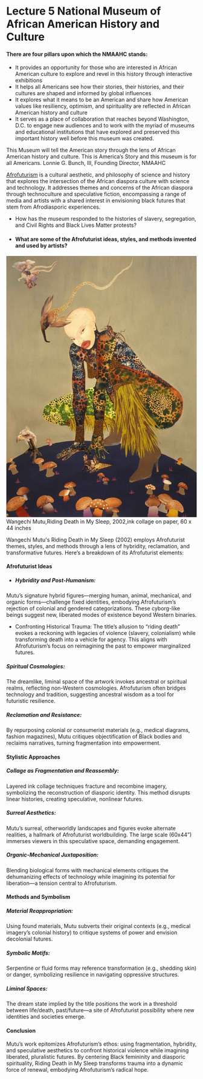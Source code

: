 # Lecture 5 National Museum of African American History and Culture
#### There are four pillars upon which the NMAAHC stands:
- It provides an opportunity for those who are interested in African American
culture to explore and revel in this history through interactive exhibitions
- It helps all Americans see how their stories, their histories, and their cultures are
shaped and informed by global influences
- It explores what it means to be an American and share how American values like
resiliency, optimism, and spirituality are reflected in African American history and
culture
- It serves as a place of collaboration that reaches beyond Washington, D.C. to
engage new audiences and to work with the myriad of museums and educational
institutions that have explored and preserved this important history well before
this museum was created.

This Museum will tell the American story through the lens of African American
history and culture. This is America’s Story and this museum is for all
Americans. Lonnie G. Bunch, III, Founding Director, NMAAHC

[Afrofuturism](https://en.wikipedia.org/wiki/Afrofuturism) is a cultural aesthetic, and philosophy of science and history that explores the intersection of the African
diaspora culture with science and technology. It addresses
themes and concerns of the African diaspora through technoculture and speculative fiction,
encompassing a range of media and artists with a shared
interest in envisioning black futures that stem from Afrodiasporic experiences.

- How has the museum responded to the histories of slavery,
segregation, and Civil Rights and Black Lives Matter protests?
- #### What are some of the Afrofuturist ideas, styles, and methods invented and used by artists?
![Wangechi Mutu](./WangechiMutu.jpg "Wangechi Mutu")
Wangechi Mutu,Riding Death in My Sleep, 2002,ink collage on paper, 60 x 44 inches

Wangechi Mutu's Riding Death in My Sleep (2002) employs Afrofuturist themes, styles, and methods through a lens of hybridity, reclamation, and transformative futures. Here’s a breakdown of its Afrofuturist elements:

#### Afrofuturist Ideas
- ##### Hybridity and Post-Humanism:
Mutu’s signature hybrid figures—merging human, animal, mechanical, and organic forms—challenge fixed identities, embodying Afrofuturism’s rejection of colonial and gendered categorizations. These cyborg-like beings suggest new, liberated modes of existence beyond Western binaries.
- Confronting Historical Trauma:
The title’s allusion to “riding death” evokes a reckoning with legacies of violence (slavery, colonialism) while transforming death into a vehicle for agency. This aligns with Afrofuturism’s focus on reimagining the past to empower marginalized futures.

##### Spiritual Cosmologies:
The dreamlike, liminal space of the artwork invokes ancestral or spiritual realms, reflecting non-Western cosmologies. Afrofuturism often bridges technology and tradition, suggesting ancestral wisdom as a tool for futuristic resilience.

##### Reclamation and Resistance:
By repurposing colonial or consumerist materials (e.g., medical diagrams, fashion magazines), Mutu critiques objectification of Black bodies and reclaims narratives, turning fragmentation into empowerment.

#### Stylistic Approaches
##### Collage as Fragmentation and Reassembly:
Layered ink collage techniques fracture and recombine imagery, symbolizing the reconstruction of diasporic identity. This method disrupts linear histories, creating speculative, nonlinear futures.

##### Surreal Aesthetics:
Mutu’s surreal, otherworldly landscapes and figures evoke alternate realities, a hallmark of Afrofuturist worldbuilding. The large scale (60x44”) immerses viewers in this speculative space, demanding engagement.

##### Organic-Mechanical Juxtaposition:
Blending biological forms with mechanical elements critiques the dehumanizing effects of technology while imagining its potential for liberation—a tension central to Afrofuturism.

#### Methods and Symbolism
##### Material Reappropriation:
Using found materials, Mutu subverts their original contexts (e.g., medical imagery’s colonial history) to critique systems of power and envision decolonial futures.

##### Symbolic Motifs:
Serpentine or fluid forms may reference transformation (e.g., shedding skin) or danger, symbolizing resilience in navigating oppressive structures.

##### Liminal Spaces:
The dream state implied by the title positions the work in a threshold between life/death, past/future—a site of Afrofuturist possibility where new identities and societies emerge.

#### Conclusion
Mutu’s work epitomizes Afrofuturism’s ethos: using fragmentation, hybridity, and speculative aesthetics to confront historical violence while imagining liberated, pluralistic futures. By centering Black femininity and diasporic spirituality, Riding Death in My Sleep transforms trauma into a dynamic force of renewal, embodying Afrofuturism’s radical hope.


